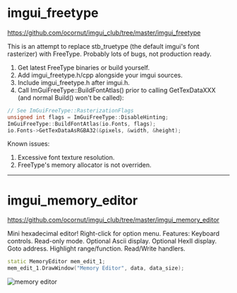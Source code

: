 # imgui_freetype

https://github.com/ocornut/imgui_club/tree/master/imgui_freetype

This is an attempt to replace stb_truetype (the default imgui's font rasterizer) with FreeType. Probably lots of bugs, not production ready.

1. Get latest FreeType binaries or build yourself.
2. Add imgui_freetype.h/cpp alongside your imgui sources.
3. Include imgui_freetype.h after imgui.h.
4. Call ImGuiFreeType::BuildFontAtlas() prior to calling GetTexDataXXX (and normal Build() won't be called):

```cpp
// See ImGuiFreeType::RasterizationFlags
unsigned int flags = ImGuiFreeType::DisableHinting;
ImGuiFreeType::BuildFontAtlas(io.Fonts, flags);
io.Fonts->GetTexDataAsRGBA32(&pixels, &width, &height);
```

Known issues:
1. Excessive font texture resolution.
2. FreeType's memory allocator is not overriden.

----

# imgui_memory_editor

https://github.com/ocornut/imgui_club/tree/master/imgui_memory_editor

Mini hexadecimal editor! Right-click for option menu. 
Features: Keyboard controls. Read-only mode. Optional Ascii display. Optional HexII display. Goto address. Highlight range/function. Read/Write handlers. 

```cpp
static MemoryEditor mem_edit_1;
mem_edit_1.DrawWindow("Memory Editor", data, data_size);
```

![memory editor](https://raw.githubusercontent.com/wiki/ocornut/imgui_club/images/memory_editor_v19.png)

